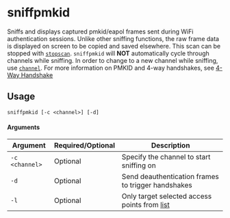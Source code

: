 # sniffpmkid
Sniffs and displays captured pmkid/eapol frames sent during WiFi authentication sessions. Unlike other sniffing functions, the raw frame data is displayed on screen to be copied and saved elsewhere. This scan can be stopped with [`stopscan`](stopscan). `sniffpmkid` will **NOT** automatically cycle through channels while sniffing. In order to change to a new channel while sniffing, use [`channel`](channel). For more information on PMKID and 4-way handshakes, see [4-Way Handshake](https://www.wifi-professionals.com/2019/01/4-way-handshake)

## Usage
```sniffpmkid [-c <channel>] [-d]```

#### Arguments
| Argument | Required/Optional | Description |
| -------- | ----------------- | ----------- |
| `-c <channel>` | Optional | Specify the channel to start sniffing on |
| `-d` | Optional | Send deauthentication frames to trigger handshakes |
| `-l` | Optional | Only target selected access points from [list](list) |